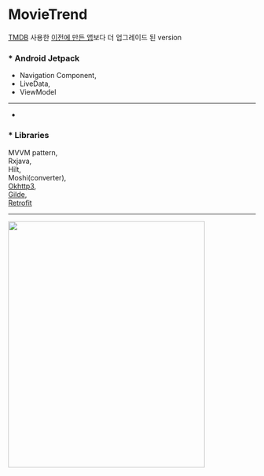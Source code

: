 # MovieTrend


[TMDB](https://www.themoviedb.org/) 사용한 [이전에 만든 앱](https://github.com/SwKims/MVVM_MovieApp)보다 더 업그레이드 된 version



### * Android Jetpack
- Navigation Component,   
- LiveData,   
- ViewModel
- - -
- 
### * Libraries
MVVM pattern,   
Rxjava,   
Hilt,   
Moshi(converter),   
[Okhttp3](https://github.com/square/okhttp),   
[Gilde](https://github.com/bumptech/glide),    
[Retrofit](https://github.com/square/retrofit)


- - -

<img src="https://user-images.githubusercontent.com/71965874/107483462-6f4cd380-6bc4-11eb-86b3-a9e43e9eb98e.PNG" width="400" height="500">

